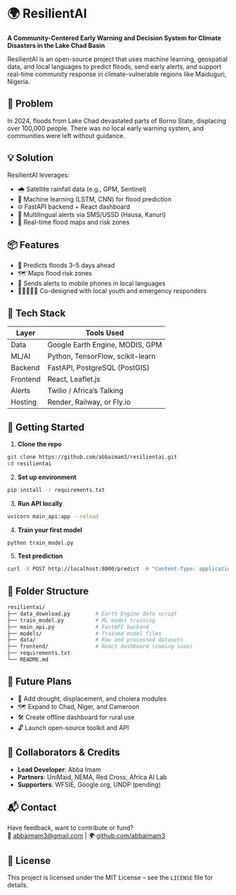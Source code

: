 # 🌍 ResilientAI

**A Community-Centered Early Warning and Decision System for Climate Disasters in the Lake Chad Basin**

ResilientAI is an open-source project that uses machine learning, geospatial data, and local languages to predict floods, send early alerts, and support real-time community response in climate-vulnerable regions like Maiduguri, Nigeria.

## 🚨 Problem

In 2024, floods from Lake Chad devastated parts of Borno State, displacing over 100,000 people. There was no local early warning system, and communities were left without guidance.

## 💡 Solution

ResilientAI leverages:
- 🌧️ Satellite rainfall data (e.g., GPM, Sentinel)
- 🤖 Machine learning (LSTM, CNN) for flood prediction
- 🌐 FastAPI backend + React dashboard
- 📲 Multilingual alerts via SMS/USSD (Hausa, Kanuri)
- 🧭 Real-time flood maps and risk zones

## 📦 Features

- 📡 Predicts floods 3–5 days ahead
- 🗺️ Maps flood risk zones
- 🔔 Sends alerts to mobile phones in local languages
- 🧑🏾‍🤝‍🧑🏽 Co-designed with local youth and emergency responders

## 🧰 Tech Stack

| Layer         | Tools Used                             |
|---------------|----------------------------------------|
| Data          | Google Earth Engine, MODIS, GPM        |
| ML/AI         | Python, TensorFlow, scikit-learn       |
| Backend       | FastAPI, PostgreSQL (PostGIS)          |
| Frontend      | React, Leaflet.js                      |
| Alerts        | Twilio / Africa’s Talking              |
| Hosting       | Render, Railway, or Fly.io             |

## 🏁 Getting Started

1. **Clone the repo**
```bash
git clone https://github.com/abbaimam3/resilientai.git
cd resilientai
```

2. **Set up environment**
```bash
pip install -r requirements.txt
```

3. **Run API locally**
```bash
uvicorn main_api:app --reload
```

4. **Train your first model**
```bash
python train_model.py
```

5. **Test prediction**
```bash
curl -X POST http://localhost:8000/predict -H "Content-Type: application/json" -d '{"rainfall_sequence":[4.2, 3.8, 5.1, 6.0, 5.6]}'
```

## 🧪 Folder Structure

```bash
resilientai/
├── data_download.py        # Earth Engine data script
├── train_model.py          # ML model training
├── main_api.py             # FastAPI backend
├── models/                 # Trained model files
├── data/                   # Raw and processed datasets
├── frontend/               # React dashboard (coming soon)
├── requirements.txt
└── README.md
```

## 🌱 Future Plans

- 🌾 Add drought, displacement, and cholera modules
- 🗺️ Expand to Chad, Niger, and Cameroon
- 🛠️ Create offline dashboard for rural use
- 🔓 Launch open-source toolkit and API

## 🤝 Collaborators & Credits

- **Lead Developer**: Abba Imam
- **Partners**: UniMaid, NEMA, Red Cross, Africa AI Lab
- **Supporters**: WFSIE, Google.org, UNDP (pending)

## 📬 Contact

Have feedback, want to contribute or fund?  
📧 abbaimam3@gmail.com | 🌍 [github.com/abbaimam3](https://github.com/abbaimam3)

## 🧡 License

This project is licensed under the MIT License – see the `LICENSE` file for details.
